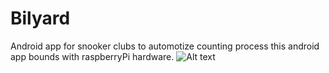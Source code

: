 # Bilyard
Android app for snooker clubs to automotize counting  process
this android app bounds with raspberryPi hardware.
![Alt text](/home/user/Pictures/mainscreen.png?raw=true "Title")